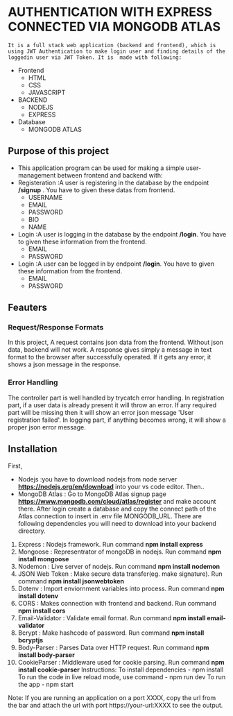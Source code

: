 
# AUTHENTICATION WITH EXPRESS CONNECTED VIA MONGODB ATLAS
    It is a full stack web application (backend and frontend), which is using JWT Authentication to make login user and finding details of the loggedin user via JWT Token. It is  made with following:
- Frontend
  - HTML
  - CSS
  - JAVASCRIPT
- BACKEND
  - NODEJS
  - EXPRESS
- Database
  - MONGODB ATLAS
## Purpose of this project
- This application program can be used for making a simple user-management between frontend and backend with:
 - Registeration
   :A user is registering in the database by the endpoint **/signup** . You have to given these datas from frontend.
   - USERNAME
   - EMAIL
   - PASSWORD
   - BIO
   - NAME
 - Login
    :A user is logging in the database by the endpoint **/login**. You have to given these information from the frontend.
    - EMAIL
    - PASSWORD
 - Login
    :A user can be logged in by endpoint **/login**. You have to given these information from the frontend.
    - EMAIL
    - PASSWORD

## Feauters
 ### Request/Response Formats
 In this project, A request contains json data from the frontend. Without json data, backend will not work.
 A response gives simply a message in text format to the browser after successfully operated. If it gets any error, it shows a json message in the response.
 ### Error Handling
  The controller part is well handled by trycatch error handling. In registration part, if a user data is already present it will throw an error. If any required part will be missing then it will show an error json message 'User registration failed'.
  In logging part, if anything becomes wrong, it will show a proper json error message.
## Installation
  First, 
  - Nodejs :you have to download nodejs from node server **https://nodejs.org/en/download** into your vs code editor.
  Then..
  - MongoDB Atlas : Go to MongoDB Atlas signup page **https://www.mongodb.com/cloud/atlas/register** and make account 
    there. After login create a database and copy the connect path  of the Atlas connection to insert in .env file MONGODB_URL.
  There are following dependencies you will need to download into your backend directory.
  1. Express : Nodejs framework. Run command **npm install express**
  2. Mongoose : Representrator of mongoDB in nodejs. Run command **npm install mongoose**
  3. Nodemon : Live server of nodejs. Run command **npm install nodemon**
  4. JSON Web Token : Make secure data transfer(eg. make signature). Run command **npm install jsonwebtoken**
  5. Dotenv : Import enviornment variables into process. Run command **npm install dotenv**
  6. CORS : Makes connection with frontend and backend. Run command **npm install cors**
  7. Email-Validator : Validate email format. Run command **npm install email-validator**
  8. Bcrypt : Make hashcode of password. Run command **npm install bcryptjs**
  9. Body-Parser : Parses Data over HTTP request. Run command **npm install body-parser**
  10. CookieParser : Middleware used for cookie parsing. Run command **npm install cookie-parser**
Instructions:
    To install dependencies - npm install
    To run the code in live reload mode, use command - npm run dev
    To run the app - npm start

Note: If you are running an application on a port XXXX, copy the url from the bar  and attach the url with port https://your-url:XXXX to see the output.
